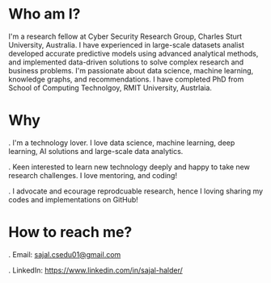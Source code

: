 # Who am I?

I'm a research fellow at Cyber Security Research Group, Charles Sturt University, Australia. I have experienced in large-scale datasets analist developed accurate predictive models using advanced analytical methods, and implemented data-driven solutions to solve complex research and business problems. I'm passionate about data science, machine learning, knowledge graphs, and recommendations. I have completed PhD from School of Computing Technolgoy, RMIT University, Austrlaia. 

# Why 

. I'm a technology lover. I love data science, machine learning, deep learning, AI solutions and large-scale data analytics.

. Keen interested to learn new technology deeply and happy to take new research challenges. I love mentoring, and coding! 

. I advocate and ecourage reprodcuable research, hence I loving sharing my codes and implementations on GitHub!


# How to reach me? 

. Email: sajal.csedu01@gmail.com 

. LinkedIn: https://www.linkedin.com/in/sajal-halder/



